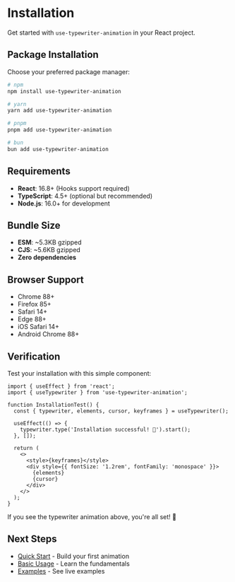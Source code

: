 # Installation

Get started with `use-typewriter-animation` in your React project.

## Package Installation

Choose your preferred package manager:

```bash
# npm
npm install use-typewriter-animation

# yarn
yarn add use-typewriter-animation

# pnpm
pnpm add use-typewriter-animation

# bun
bun add use-typewriter-animation
```

## Requirements

- **React**: 16.8+ (Hooks support required)
- **TypeScript**: 4.5+ (optional but recommended)
- **Node.js**: 16.0+ for development

## Bundle Size

- **ESM**: ~5.3KB gzipped
- **CJS**: ~5.6KB gzipped
- **Zero dependencies**

## Browser Support

- Chrome 88+
- Firefox 85+
- Safari 14+
- Edge 88+
- iOS Safari 14+
- Android Chrome 88+

## Verification

Test your installation with this simple component:

```tsx
import { useEffect } from 'react';
import { useTypewriter } from 'use-typewriter-animation';

function InstallationTest() {
  const { typewriter, elements, cursor, keyframes } = useTypewriter();

  useEffect(() => {
    typewriter.type('Installation successful! 🎉').start();
  }, []);

  return (
    <>
      <style>{keyframes}</style>
      <div style={{ fontSize: '1.2rem', fontFamily: 'monospace' }}>
        {elements}
        {cursor}
      </div>
    </>
  );
}
```

If you see the typewriter animation above, you're all set! 🚀

## Next Steps

- [Quick Start](./quick-start) - Build your first animation
- [Basic Usage](./basic-usage) - Learn the fundamentals
- [Examples](/examples) - See live examples